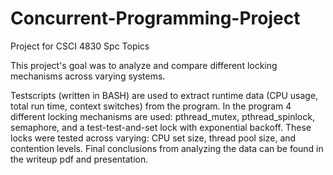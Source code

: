 # Concurrent-Programming-Project
Project for CSCI 4830 Spc Topics

This project's goal was to analyze and compare different locking mechanisms across varying systems.

Testscripts (written in BASH) are used to extract runtime data (CPU usage, total run time, context switches) from the program.
In the program 4 different locking mechanisms are used: pthread_mutex, pthread_spinlock, semaphore, and a test-test-and-set lock with exponential backoff.  These locks were tested across varying: CPU set size, thread pool size, and contention levels.
Final conclusions from analyzing the data can be found in the writeup pdf and presentation.
